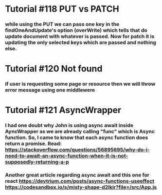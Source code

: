 # Tutorial #118 PUT vs PATCH

### while using the PUT we can pass one key in the findOneAndUpdate's option (overWrite) which tells that do update document with whatever is passed. Now for patch it is updating the only selected keys which are passed and nothing else.

#

#

# Tutorial #120 Not found

### if user is requesting some page or resource then we will throw error message using one middlewere

#

#

# Tutorial #121 AsyncWrapper

### I had one doubt why John is using async await inside AyncWrapper as we are already calling "func" which is Async function. So, I came to know that each async function does return a promise. Read: https://stackoverflow.com/questions/56895695/why-do-i-need-to-await-an-async-function-when-it-is-not-supposedly-returning-a-p

### Another great article regarding async await and this one for react https://devtrium.com/posts/async-functions-useeffect https://codesandbox.io/s/misty-shape-d2lkir?file=/src/App.js
